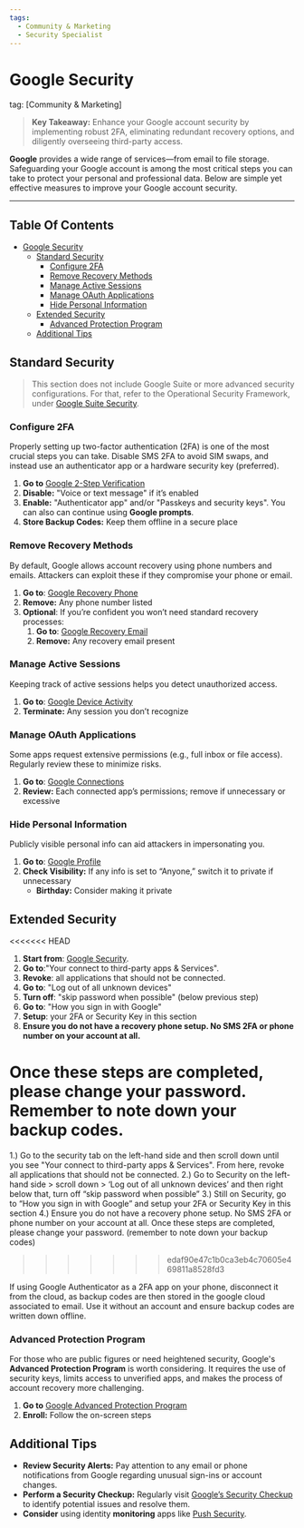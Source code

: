 ```yaml
---
tags:
  - Community & Marketing
  - Security Specialist
---
```


# Google Security

tag: [Community & Marketing]

> **Key Takeaway:** Enhance your Google account security by implementing robust 2FA, eliminating redundant recovery options, and diligently overseeing third-party access.

**Google** provides a wide range of services—from email to file storage. Safeguarding your Google account is among the most critical steps you can take to protect your personal and professional data. Below are simple yet effective measures to improve your Google account security.

---

## Table Of Contents <!-- omit in toc -->

- [Google Security](#google-security)
  - [Standard Security](#standard-security)
    - [Configure 2FA](#configure-2fa)
    - [Remove Recovery Methods](#remove-recovery-methods)
    - [Manage Active Sessions](#manage-active-sessions)
    - [Manage OAuth Applications](#manage-oauth-applications)
    - [Hide Personal Information](#hide-personal-information)
  - [Extended Security](#extended-security)
    - [Advanced Protection Program](#advanced-protection-program)
  - [Additional Tips](#additional-tips)

## Standard Security

>This section does not include Google Suite or more advanced security configurations. For that, refer to the Operational Security Framework, under [Google Suite Security](../operational-security/g-suite-security.md).

### Configure 2FA

Properly setting up two-factor authentication (2FA) is one of the most crucial steps you can take. Disable SMS 2FA to avoid SIM swaps, and instead use an authenticator app or a hardware security key (preferred).

1. **Go to** [Google 2-Step Verification](https://myaccount.google.com/signinoptions/two-step-verification)  
2. **Disable:** "Voice or text message" if it’s enabled  
3. **Enable:** "Authenticator app" and/or "Passkeys and security keys". You can also can continue using **Google prompts**.
4. **Store Backup Codes:** Keep them offline in a secure place

### Remove Recovery Methods

By default, Google allows account recovery using phone numbers and emails. Attackers can exploit these if they compromise your phone or email.

1. **Go to**: [Google Recovery Phone](https://myaccount.google.com/signinoptions/rescuephone)  
2. **Remove:** Any phone number listed  
3. **Optional**: If you’re confident you won’t need standard recovery processes:  
   1. **Go to**: [Google Recovery Email](https://myaccount.google.com/recovery/email)  
   2. **Remove:** Any recovery email present

### Manage Active Sessions

Keeping track of active sessions helps you detect unauthorized access.

1. **Go to**: [Google Device Activity](https://myaccount.google.com/device-activity)  
2. **Terminate:** Any session you don’t recognize

### Manage OAuth Applications

Some apps request extensive permissions (e.g., full inbox or file access). Regularly review these to minimize risks.

1. **Go to**: [Google Connections](https://myaccount.google.com/connections)  
2. **Review:** Each connected app’s permissions; remove if unnecessary or excessive

### Hide Personal Information

Publicly visible personal info can aid attackers in impersonating you.

1. **Go to**: [Google Profile](https://myaccount.google.com/profile)  
2. **Check Visibility:** If any info is set to “Anyone,” switch it to private if unnecessary  
   - **Birthday:** Consider making it private

## Extended Security

<<<<<<< HEAD
1. **Start from**: [Google Security](https://myaccount.google.com/security).
2. **Go to**:"Your connect to third-party apps & Services".
3. **Revoke**: all applications that should not be connected.
4. **Go to**: "Log out of all unknown devices"
5. **Turn off**: "skip password when possible" (below previous step)
6. **Go to**: "How you sign in with Google"
7. **Setup**: your 2FA or Security Key in this section
8. **Ensure you do not have a recovery phone setup. No SMS 2FA or phone number on your account at all.**

Once these steps are completed, please change your password. Remember to note down your backup codes.
=======
1.) Go to the security tab on the left-hand side and then scroll down until you see "Your connect to third-party apps & Services". From here, revoke all applications that should not be connected.
2.) Go to Security on the left-hand side > scroll down > ‘Log out of all unknown devices’ and then right below that, turn off “skip password when possible”
3.) Still on Security, go to “How you sign in with Google” and setup your 2FA or Security Key in this section
4.) Ensure you do not have a recovery phone setup. No SMS 2FA or phone number on your account at all.
Once these steps are completed, please change your password. (remember to note down your backup codes)
>>>>>>> edaf90e47c1b0ca3eb4c70605e469811a8528fd3

If using Google Authenticator as a 2FA app on your phone, disconnect it from the cloud, as backup codes are then stored in the google cloud associated to email. Use it without an account and ensure backup codes are written down offline.

### Advanced Protection Program

For those who are public figures or need heightened security, Google's **Advanced Protection Program** is worth considering. It requires the use of security keys, limits access to unverified apps, and makes the process of account recovery more challenging.

1. **Go to** [Google Advanced Protection Program](https://myaccount.google.com/advanced-protection/landing)  
2. **Enroll:** Follow the on-screen steps

## Additional Tips

- **Review Security Alerts:** Pay attention to any email or phone notifications from Google regarding unusual sign-ins or account changes.  
- **Perform a Security Checkup:** Regularly visit [Google’s Security Checkup](https://myaccount.google.com/security-checkup) to identify potential issues and resolve them.
- **Consider** using identity **monitoring** apps like [Push Security](pushsecurity.com).
